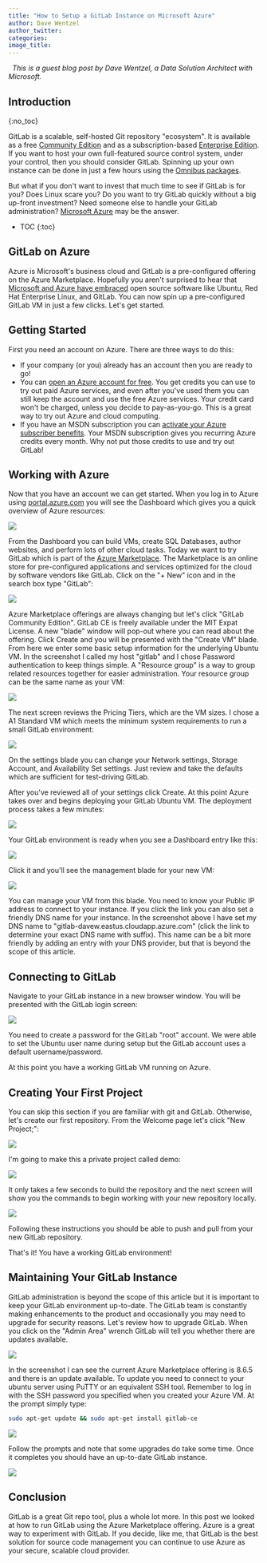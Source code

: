 ```yaml
---
title: "How to Setup a GitLab Instance on Microsoft Azure"
author: Dave Wentzel
author_twitter:
categories:
image_title:
---
```

 
_This is a guest blog post by Dave Wentzel, a Data Solution Architect
with Microsoft._

## Introduction
{:no_toc}

GitLab is a scalable, self-hosted Git repository "ecosystem". It is available as
a free [Community Edition][ce] and as a subscription-based
[Enterprise Edition][ee]. If you want to host your own full-featured source
control system, under your control, then you should consider GitLab. Spinning up
your own instance can be done in just a few hours using the
[Omnibus packages](/2016/03/21/using-omnibus-gitlab-to-ship-gitlab).

But what if you don't want to invest that much time to see if GitLab is
for you? Does Linux scare you? Do you want to try GitLab quickly without
a big up-front investment? Need someone else to handle your GitLab
administration? [Microsoft Azure](https://azure.microsoft.com/en-us/)
may be the answer.

- TOC
{:toc}

## GitLab on Azure

Azure is Microsoft's business cloud and GitLab is a pre-configured
offering on the Azure Marketplace. Hopefully you aren't surprised to
hear that [Microsoft and Azure have embraced][ms-open]
open source software like Ubuntu, Red Hat Enterprise Linux, and GitLab.
You can now spin up a pre-configured GitLab VM in just a few clicks.
Let's get started.

## Getting Started

First you need an account on Azure. There are three ways to do this:

- If your company (or you) already has an account then you are ready to go!
- You can [open an Azure account for free][free-trial]. You get credits you can
  use to try out paid Azure services, and even after you've used them you can
  still keep the account and use the free Azure services. Your credit card won't
  be charged, unless you decide to pay-as-you-go. This is a great way to try out
  Azure and cloud computing.
- If you have an MSDN subscription you can [activate your Azure subscriber benefits][msdn-benefits].
  Your MSDN subscription gives you recurring Azure credits every month. Why not
  put those credits to use and try out GitLab!

## Working with Azure

Now that you have an account we can get started. When you log in to
Azure using [portal.azure.com](https://portal.azure.com) you will see
the Dashboard which gives you a quick overview of Azure resources:

![](/images/blogimages/gitlab-azure/image1.png)

From the Dashboard you can build VMs, create SQL Databases, author
websites, and perform lots of other cloud tasks. Today we want to try
GitLab which is part of the [Azure Marketplace][marketplace]. The
Marketplace is an online store for pre-configured applications and
services optimized for the cloud by software vendors like GitLab. Click
on the "+ New" icon and in the search box type "GitLab":

![](/images/blogimages/gitlab-azure/image2.png)

Azure Marketplace offerings are always changing but let's click "GitLab
Community Edition". GitLab CE is freely available under the MIT Expat
License. A new "blade" window will pop-out where you can read about the
offering. Click Create and you will be presented with the "Create VM"
blade. From here we enter some basic setup information for the
underlying Ubuntu VM. In the screenshot I called my host "gitlab" and I
chose Password authentication to keep things simple. A "Resource group"
is a way to group related resources together for easier administration.
Your resource group can be the same name as your VM:

![](/images/blogimages/gitlab-azure/image3.png)

The next screen reviews the Pricing Tiers, which are the VM sizes. I
chose a A1 Standard VM which meets the minimum system requirements to
run a small GitLab environment:

![](/images/blogimages/gitlab-azure/image4.png)

On the settings blade you can change your Network settings, Storage
Account, and Availability Set settings. Just review and take the
defaults which are sufficient for test-driving GitLab.

After you've reviewed all of your settings click Create. At this point
Azure takes over and begins deploying your GitLab Ubuntu VM. The
deployment process takes a few minutes:

![](/images/blogimages/gitlab-azure/image5.png)

Your GitLab environment is ready when you see a Dashboard entry like
this:

![](/images/blogimages/gitlab-azure/image6.png)

Click it and you'll see the management blade for your new VM:

![](/images/blogimages/gitlab-azure/image7.png)

You can manage your VM from this blade. You need to know your Public IP
address to connect to your instance. If you click the link you can also
set a friendly DNS name for your instance. In the screenshot above I
have set my DNS name to "gitlab-davew.eastus.cloudapp.azure.com" (click
the link to determine your exact DNS name with suffix). This name can be
a bit more friendly by adding an entry with your DNS provider, but that
is beyond the scope of this article.

## Connecting to GitLab

Navigate to your GitLab instance in a new browser window. You will be
presented with the GitLab login screen:

![](/images/blogimages/gitlab-azure/image8.png)

You need to create a password for the GitLab "root" account. We were
able to set the Ubuntu user name during setup but the GitLab account
uses a default username/password.  

At this point you have a working GitLab VM running on Azure.

## Creating Your First Project

You can skip this section if you are familiar with git and GitLab.
Otherwise, let's create our first repository. From the Welcome page
let's click "New Project;":

![](/images/blogimages/gitlab-azure/image9.png)

I'm going to make this a private project called demo:

![](/images/blogimages/gitlab-azure/image10.png)

It only takes a few seconds to build the repository and the next screen
will show you the commands to begin working with your new repository
locally.

![](/images/blogimages/gitlab-azure/image11.png)

Following these instructions you should be able to push and pull from
your new GitLab repository.

That's it! You have a working GitLab environment!

## Maintaining Your GitLab Instance

GitLab administration is beyond the scope of this article but it is
important to keep your GitLab environment up-to-date. The GitLab team is
constantly making enhancements to the product and occasionally you may
need to upgrade for security reasons. Let's review how to upgrade
GitLab. When you click on the "Admin Area" wrench GitLab will tell you
whether there are updates available.

![](/images/blogimages/gitlab-azure/image12.png)

In the screenshot I can see the current Azure Marketplace offering is
8.6.5 and there is an update available. To update you need to connect to
your ubuntu server using PuTTY or an equivalent SSH tool. Remember to log
in with the SSH password you specified when you created your Azure VM.
At the prompt simply type:

```bash
sudo apt-get update && sudo apt-get install gitlab-ce
```

![](/images/blogimages/gitlab-azure/image13.png)

Follow the prompts and note that some upgrades do take some time. Once
it completes you should have an up-to-date GitLab instance.

![](/images/blogimages/gitlab-azure/image14.png)

## Conclusion

GitLab is a great Git repo tool, plus a whole lot more. In this post we
looked at how to run GitLab using the Azure Marketplace offering. Azure
is a great way to experiment with GitLab. If you decide, like me, that
GitLab is the best solution for source code management you can continue
to use Azure as your secure, scalable cloud provider.

[free-trial]: https://azure.microsoft.com/en-us/pricing/free-trial/
[msdn-benefits]: https://azure.microsoft.com/en-us/pricing/member-offers/msdn-benefits-details/?WT.mc_id=A261C142F
[ms-open]: https://stackoverflow.com/questions/33653726/azure-file-share-backup-database-to-mounted-drive
[ce]: https://about.gitlab.com/downloads/
[ee]: https://about.gitlab.com/pricing/
[marketplace]: https://azure.microsoft.com/en-us/marketplace/
